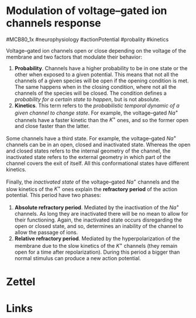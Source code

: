 # Modulation of voltage–gated ion channels response
#MCB80_1x #neurophysiology #actionPotential #probality #kinetics

Voltage–gated ion channels open or close depending on the voltage of the membrane and two factors that modulate their behavior:

1. **Probability**. Channels have a higher probability to be in one state or the other when exposed to a given potential. This means that not all the channels of a given species will be open if the opening condition is met. The same happens when in the closing condition, where not all the channels of the species will be closed. The condition defines a _probability for a certain state to happen_, but is not absolute.
2. **Kinetics**. This term refers to the _probabilistic temporal dynamic of a given channel to change state_. For example, the voltage–gated $Na^+$ channels have a faster kinetic than the $K^+$ ones, and so the former open and close faster than the latter.

Some channels have a third state. For example, the voltage–gated $Na^+$ channels can be in an open, closed and inactivated state. Whereas the open and closed states refers to the internal geometry of the channel, the inactivated state refers to the external geometry in which part of the channel covers the exit of itself. All this conformational states have different kinetics.

Finally, the _inactivated state_ of the voltage–gated $Na^+$ channels and the slow kinetics of the $K^+$ ones explain the **refractory period** of the action potential. This period have two phases:

1. **Absolute refractory period**. Mediated by the inactivation of the $Na^+$ channels. As long they are inactivated there will be no mean to allow for their functioning. Again, the inactivated state occurs disregarding the open or closed state, and so, determines an inability of the channel to allow the passage of ions.
2. **Relative refractory period**. Mediated by the hyperpolarization of the membrane due to the slow kinetics of the $K^+$ channels (they remain open for a time after repolarization). During this period a bigger than normal stimulus can produce a new action potential.

# Zettel

# Links